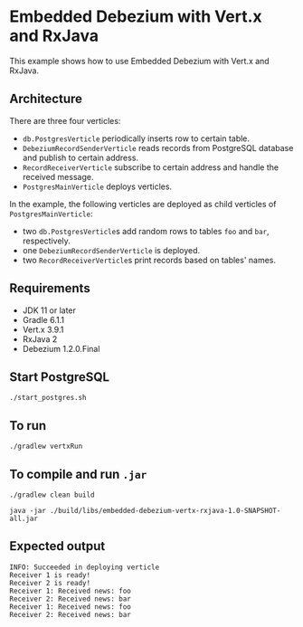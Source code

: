 # Embedded Debezium with Vert.x and RxJava

This example shows how to use Embedded Debezium with Vert.x and RxJava. 

## Architecture
There are three four verticles:
- `db.PostgresVerticle` periodically inserts row to certain table.
- `DebeziumRecordSenderVerticle` reads records from PostgreSQL database and publish to certain address.
- `RecordReceiverVerticle` subscribe to certain address and handle the received message.
- `PostgresMainVerticle` deploys verticles.

In the example, the following verticles are deployed as child verticles of `PostgresMainVerticle`:  
- two `db.PostgresVerticle`s add random rows to tables `foo` and `bar`, respectively.  
- one `DebeziumRecordSenderVerticle` is deployed.
- two `RecordReceiverVerticle`s print records based on tables' names. 

## Requirements
- JDK 11 or later
- Gradle 6.1.1
- Vert.x 3.9.1
- RxJava 2
- Debezium 1.2.0.Final

## Start PostgreSQL
```shell script
./start_postgres.sh
```

## To run
```shell script
./gradlew vertxRun
```

## To compile and run `.jar`
```shell script
./gradlew clean build
```
```shell script
java -jar ./build/libs/embedded-debezium-vertx-rxjava-1.0-SNAPSHOT-all.jar
```

## Expected output
```shell script
INFO: Succeeded in deploying verticle
Receiver 1 is ready!
Receiver 2 is ready!
Receiver 1: Received news: foo
Receiver 2: Received news: bar
Receiver 1: Received news: foo
Receiver 2: Received news: bar
```